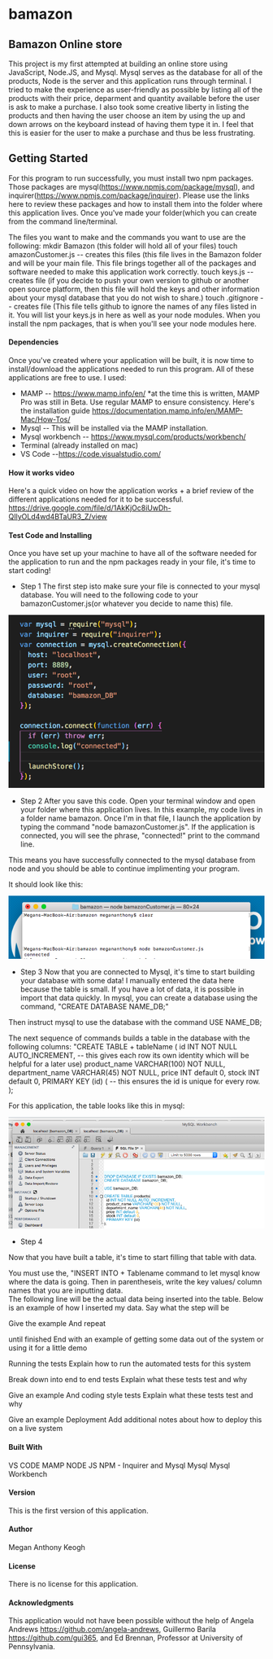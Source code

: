 # bamazon

## Bamazon Online store

This project is my first attempted at building an online store using JavaScript, Node.JS, and Mysql. Mysql serves as the database for all of the products, Node is the server and this application runs through terminal. I tried to make the experience as user-friendly as possible by listing all of the products with their price, deparment and quantity available before the user is ask to make a purchase. 
I also took some creative liberty in listing the products and then having the user choose an item by using the up and down arrows on the keyboard instead of having them type it in. I feel that this is easier for the user to make a purchase and thus be less frustrating. 

## Getting Started
For this program to run successfully, you must install two npm packages. Those packages are mysql(https://www.npmjs.com/package/mysql), and inquirer(https://www.npmjs.com/package/inquirer). Please use the links here to review these packages and how to install them into the folder where this application lives. 
Once you've made your folder(which you can create from the command line/terminal. 

The files you want to make and the commands you want to use are the following:
mkdir Bamazon (this folder will hold all of your files)
touch amazonCustomer.js -- creates this files (this file lives in the Bamazon folder and will be your main file. This file brings together all of the packages and software needed to make this application work correctly.
touch keys.js -- creates file (if you decide to push your own version to github or another open source platform, then this file will hold the keys and other information about your mysql database that you do not wish to share.) 
touch .gitignore -- creates file (This file tells github to ignore the names of any files listed in it. You will list your keys.js in here as well as your node modules. When you install the npm packages, that is when you'll see your node modules here. 

#### Dependencies
Once you've created where your application will be built, it is now time to install/download the applications needed to run this program. All of these applications are free to use. 
I used:
 * MAMP -- https://www.mamp.info/en/ *at the time this is written, MAMP Pro was still in Beta. Use regular MAMP to ensure consistency.  Here's the installation guide https://documentation.mamp.info/en/MAMP-Mac/How-Tos/
 * Mysql -- This will be installed via the MAMP installation.
 * Mysql workbench -- https://www.mysql.com/products/workbench/ 
 * Terminal (already installed on mac)
 * VS Code --https://code.visualstudio.com/

#### How it works video
Here's a quick video on how the application works + a brief review of the different applications needed for it to be successful. https://drive.google.com/file/d/1AkKjOc8iUwDh-QIlyOLd4wd4BTaUR3_Z/view

#### Test Code and Installing 
Once you have set up your machine to have all of the software needed for the application to run and the npm packages ready in your file, it's time to start coding! 

* Step 1
The first step isto make sure your file is connected to your mysql database. You will need to the following code to your bamazonCustomer.js(or whatever you decide to name this) file. 

![Code Screenshot](/screenshotcode.png)


* Step 2 
After you save this code. Open your terminal window and open your folder where this application lives. In this example, my code lives in a folder name bamazon. Once I'm in that file, I launch the application by typing the command "node bamazonCustomer.js". If the application is connected, you will see the phrase, "connected!" print to the command line. 

This means you have successfully connected to the mysql database from node and you should be able to continue implimenting your program. 

It should look like this:

![Executing Node in Terminal](/terminal.png)

* Step 3
Now that you are connected to Mysql, it's time to start building your database with some data! I manually entered the data here because the table is small. If you have a lot of data, it is possible in import that data quickly. 
In mysql, you can create a database using the command, "CREATE DATABASE NAME_DB;"

Then instruct mysql to use the database with the command USE NAME_DB;

The next sequence of commands builds a table in the database with the following columns:
"CREATE TABLE + tableName (
  id INT NOT NULL AUTO_INCREMENT, -- this gives each row its own identity which will be helpful for a later use)
  product_name VARCHAR(100) NOT NULL,
  department_name VARCHAR(45) NOT NULL,
  price INT default 0,
  stock INT default 0,
  PRIMARY KEY (id) ( -- this ensures the id is unique for every row. 
);

For this application, the table looks like this in mysql:

![Mysql](/mysql.png)

* Step 4

Now that you have built a table, it's time to start filling that table with data. 

You must use the, "INSERT INTO + Tablename command to let mysql know where the data is going. Then in parentheseis, write the key values/ column names that you are inputting data.  
The following line will be the actual data being inserted into the table. Below is an example of how I inserted my data. 
Say what the step will be

Give the example
And repeat

until finished
End with an example of getting some data out of the system or using it for a little demo

Running the tests
Explain how to run the automated tests for this system

Break down into end to end tests
Explain what these tests test and why

Give an example
And coding style tests
Explain what these tests test and why

Give an example
Deployment
Add additional notes about how to deploy this on a live system

#### Built With
VS CODE
MAMP
NODE JS
NPM - Inquirer and Mysql
Mysql
Mysql Workbench

#### Version
This is the first version of this application.

#### Author
Megan Anthony Keogh

#### License
There is no license for this application. 

#### Acknowledgments
This application would not have been possible without the help of Angela Andrews https://github.com/angela-andrews, Guillermo Barila https://github.com/gui365, and Ed Brennan, Professor at University of Pennsylvania.  
